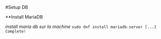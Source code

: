 #Setup DB 

**Install MariaDB

*install maria db sur la machine*
    ```sudo dnf install mariadb-server
    [...]
    Complete!```


